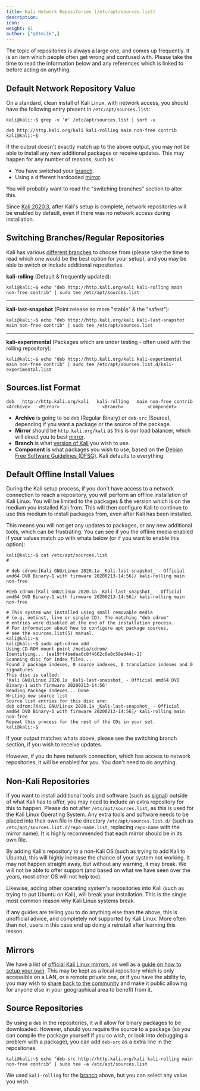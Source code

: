 ```yaml
---
title: Kali Network Repositories (/etc/apt/sources.list)
description:
icon:
weight: 61
author: ["g0tmi1k",]
---
```


The topic of repositories is always a large one, and comes up frequently. It is an item which people often get wrong and confused with. Please take the time to read the information below and any references which is linked to before acting on anything.

## Default Network Repository Value

On a standard, clean install of Kali Linux, with network access, you should have the following entry present in `/etc/apt/sources.list`:

```console
kali@kali:~$ grep -v '#' /etc/apt/sources.list | sort -u

deb http://http.kali.org/kali kali-rolling main non-free contrib
kali@kali:~$
```

If the output doesn't exactly match up to the above output, you may not be able to install any new additional packages or receive updates.
This may happen for any number of reasons, such as:

- You have switched your [branch](/docs/general-use/kali-branches/).
- Using a different hardcoded [mirror](/docs/community/kali-linux-mirrors/).

You will probably want to read the "switching branches" section to alter this.

Since [Kali 2020.3](/blog/kali-linux-2020-3-release/), after Kali's setup is complete, network repositories will be enabled by default, even if there was no network access during installation.

## Switching Branches/Regular Repositories

Kali has various [different branches](/docs/general-use/kali-branches/) to choose from (please take the time to read which one would be the best option for your setup), and you may be able to switch or include additional repositories.

**kali-rolling** (Default & frequently updated):

```console
kali@kali:~$ echo "deb http://http.kali.org/kali kali-rolling main non-free contrib" | sudo tee /etc/apt/sources.list
```

- - -

**kali-last-snapshot** (Point release so more "stable" & the "safest"):

```console
kali@kali:~$ echo "deb http://http.kali.org/kali kali-last-snapshot main non-free contrib" | sudo tee /etc/apt/sources.list
```

- - -

**kali-experimental** (Packages which are under testing - often used with the rolling repository):

```console
kali@kali:~$ echo "deb http://http.kali.org/kali kali-experimental main non-free contrib" | sudo tee /etc/apt/sources.list.d/kali-experimental.list
```
## Sources.list Format

```plaintext
deb   http://http.kali.org/kali   kali-rolling   main non-free contrib
<Archive>   <Mirror>                <Branch>         <Component>
```


- **Archive** is going to be `deb` (Regular Binary) or `deb-src` (Source), depending if you want a package or the source of the package.
- **Mirror** should be `http.kali.org/kali` as this is our load balancer, which will direct you to best [mirror](/docs/community/kali-linux-mirrors/).
- **Branch** is what [version of Kali](/docs/general-use/kali-branches/) you wish to use.
- **Component** is what packages you wish to use, based on the [Debian Free Software Guidelines (DFSG)](https://www.debian.org/social_contract#guidelines). Kali defaults to everything.

## Default Offline Install Values

During the Kali setup process, if you don't have access to a network connection to reach a repository, you will perform an offline installation of Kali Linux. You will be limited to the packages & the version which is on the medium you installed Kali from. This will then configure Kali to continue to use this medium to install packages from, even after Kali has been installed.

This means you will not get any updates to packages, or any new additional tools, which can be frustrating. You can see if you the offline media enabled if your values match up with whats below (or if you want to enable this option):

```console
kali@kali:~$ cat /etc/apt/sources.list
#

# deb cdrom:[Kali GNU/Linux 2020.1a _Kali-last-snapshot_ - Official amd64 DVD Binary-1 with firmware 20200213-14:56]/ kali-rolling main non-free

#deb cdrom:[Kali GNU/Linux 2020.1a _Kali-last-snapshot_ - Official amd64 DVD Binary-1 with firmware 20200213-14:56]/ kali-rolling main non-free

# This system was installed using small removable media
# (e.g. netinst, live or single CD). The matching "deb cdrom"
# entries were disabled at the end of the installation process.
# For information about how to configure apt package sources,
# see the sources.list(5) manual.
kali@kali:~$
kali@kali:~$ sudo apt-cdrom add
Using CD-ROM mount point /media/cdrom/
Identifying... [ea19ff4bedaa6c8f4662c0e8c58ed44c-2]
Scanning disc for index files...
Found 2 package indexes, 0 source indexes, 0 translation indexes and 0 signatures
This disc is called:
'Kali GNU/Linux 2020.1a _Kali-last-snapshot_ - Official amd64 DVD Binary-1 with firmware 20200213-14:56'
Reading Package Indexes... Done
Writing new source list
Source list entries for this disc are:
deb cdrom:[Kali GNU/Linux 2020.1a _Kali-last-snapshot_ - Official amd64 DVD Binary-1 with firmware 20200213-14:56]/ kali-rolling main non-free
Repeat this process for the rest of the CDs in your set.
kali@kali:~$
```

If your output matches whats above, please see the switching branch section, if you wish to receive updates.

However, if you do have network connection, which has access to network repositories, it will be enabled for you. You don't need to do anything.

## Non-Kali Repositories

If you want to install additional tools and software (such as [signal](https://signal.org/)) outside of what Kali has to offer, you may need to include an extra repository for this to happen. Please do not alter `/etc/apt/sources.list`, as this is used for the Kali Linux Operating System. Any extra tools and software needs to be placed into their own file in the directory `/etc/apt/sources.list.d/` (such as `/etc/apt/sources.list.d/repo-name.list`, replacing `repo-name` with the mirror name). It is highly recommended that each mirror should be in its own file.

By adding Kali's repository to a non-Kali OS (such as trying to add Kali to Ubuntu), this will highly increase the chance of your system not working. It may not happen straight away, but without any warning, it may break. We will not be able to offer support (and based on what we have seen over the years, most other OS will not help too).

Likewise, adding other operating system's repositories into Kali (such as trying to put Ubuntu on Kali), will break your installation. This is the single most common reason why Kali Linux systems break.

If any guides are telling you to do anything else than the above, this is unofficial advice, and completely not supported by Kali Linux. More often than not, users in this case end up doing a reinstall after learning this lesson.

## Mirrors

We have a list of [official Kali Linux mirrors](/docs/community/kali-linux-mirrors/), as well as a [guide on how to setup your own](/docs/community/setting-up-a-kali-linux-mirror/). This may be kept as a local repository which is only accessible on a LAN, or a remote private one, or if you have the ability to, you may wish to [share back to the community](/docs/community/contribute/) and make it public allowing for anyone else in your geographical area to benefit from it.

## Source Repositories

By using a `deb` in the repositories, it will allow for binary packages to be downloaded. However, should you require the source to a package (so you can compile the package yourself if you so wish, or look into debugging a problem with a package), you can add `deb-src` as a extra line in the repositories.

```console
kali@kali:~$ echo "deb-src http://http.kali.org/kali kali-rolling main non-free contrib" | sudo tee -a /etc/apt/sources.list
```

We used `kali-rolling` for the [branch](/docs/general-use/kali-branches/) above, but you can select any value you wish.
